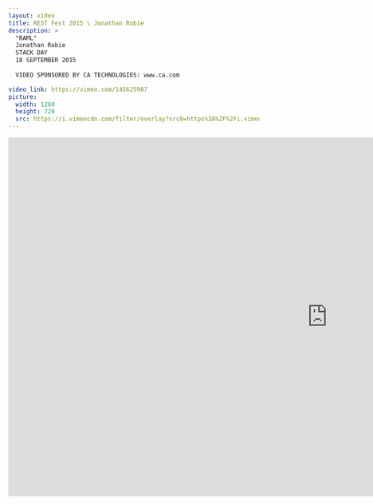 ```yaml
---
layout: video
title: REST Fest 2015 \ Jonathan Robie
description: >
  "RAML"
  Jonathan Robie
  STACK DAY
  18 SEPTEMBER 2015
  
  VIDEO SPONSORED BY CA TECHNOLOGIES: www.ca.com

video_link: https://vimeo.com/145625987
picture:
  width: 1280
  height: 720
  src: https://i.vimeocdn.com/filter/overlay?src0=https%3A%2F%2Fi.vimeocdn.com%2Fvideo%2F543831698_1280x720.jpg&src1=http%3A%2F%2Ff.vimeocdn.com%2Fp%2Fimages%2Fcrawler_play.png
---
```

<iframe src="https://player.vimeo.com/video/145625987?title=0&byline=0&portrait=0&badge=0&autopause=0&player_id=0" width="1280" height="720" frameborder="0" title="REST Fest 2015 \ Jonathan Robie" webkitallowfullscreen mozallowfullscreen allowfullscreen></iframe>